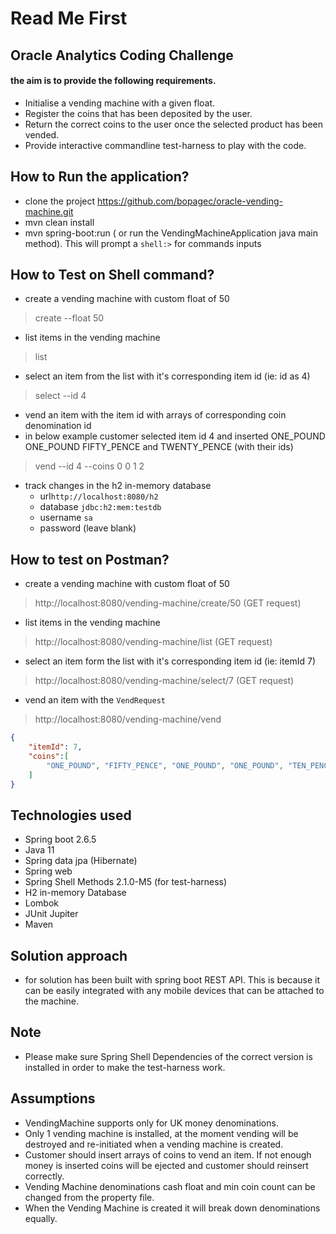 # Read Me First
## Oracle Analytics Coding Challenge
#### the aim is to provide the following requirements. 
* Initialise a vending machine with a given float.
* Register the coins that has been deposited by the user.
* Return the correct coins to the user once the selected product has been vended.
* Provide interactive commandline test-harness to play with the code.

## How to Run the application?
* clone the project https://github.com/bopagec/oracle-vending-machine.git
* mvn clean install
* mvn spring-boot:run ( or run the VendingMachineApplication java main method). This will prompt a `shell:>` for commands inputs

## How to Test on Shell command?
* create a vending machine with custom float of 50
> create --float 50
* list items in the vending machine 
> list
* select an item from the list with it's corresponding item id (ie: id as 4)
> select --id 4
* vend an item with the item id with arrays of corresponding coin denomination id
* in below example customer selected item id 4 and inserted ONE_POUND ONE_POUND FIFTY_PENCE and TWENTY_PENCE (with their ids)
> vend --id 4 --coins 0 0 1 2
* track changes in the h2 in-memory database
   - url`http://localhost:8080/h2`
   - database `jdbc:h2:mem:testdb`
   - username `sa`
   - password (leave blank)

## How to test on Postman?
* create a vending machine with custom float of 50
> http://localhost:8080/vending-machine/create/50 (GET request)
* list items in the vending machine
> http://localhost:8080/vending-machine/list (GET request)
* select an item form the list with it's corresponding item id (ie: itemId 7)
> http://localhost:8080/vending-machine/select/7 (GET request)
* vend an item with the `VendRequest`
> http://localhost:8080/vending-machine/vend
```json
{
    "itemId": 7,
    "coins":[
        "ONE_POUND", "FIFTY_PENCE", "ONE_POUND", "ONE_POUND", "TEN_PENCE", "TEN_PENCE", "FIFTY_PENCE"
    ]
}
```

## Technologies used
* Spring boot 2.6.5
* Java 11
* Spring data jpa (Hibernate)
* Spring web
* Spring Shell Methods 2.1.0-M5 (for test-harness)
* H2 in-memory Database
* Lombok
* JUnit Jupiter
* Maven

## Solution approach
* for solution has been built with spring boot REST API. 
This is because it can be easily integrated with any mobile devices that can be attached to the machine.

## Note
* Please make sure Spring Shell Dependencies of the correct version is installed in order to make the test-harness work.

## Assumptions
* VendingMachine supports only for UK money denominations.
* Only 1 vending machine is installed, at the moment vending will be destroyed and re-initiated when a vending machine is created.
* Customer should insert arrays of coins to vend an item. If not enough money is inserted coins will be ejected and customer should reinsert correctly.
* Vending Machine denominations cash float and min coin count can be changed from the property file.
* When the Vending Machine is created it will break down denominations equally.


